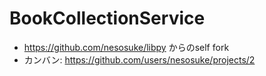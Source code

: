 # BookCollectionService
- https://github.com/nesosuke/libpy からのself fork
- カンバン: https://github.com/users/nesosuke/projects/2
